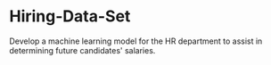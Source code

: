 # Hiring-Data-Set
Develop a machine learning model for the HR department to assist in determining future candidates' salaries.
